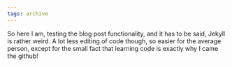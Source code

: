```yaml
---
tags: archive
---
```


So here I am, testing the blog post functionality, and it has to be said, Jekyll is rather weird. A lot less editing of code though, so easier for the average person, except for the small fact that learning code is exactly why I came the github!
